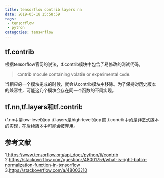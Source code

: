 ```yaml
---
title: tensorflow contrib layers nn
date: 2019-05-18 15:58:59
tags:
 - tensorflow
 - python
categories: tensorflow
---
```


## tf.contrib
根据tensorflow官网的说法，tf.contrib模块中包含了易修改的测试代码，
> contrib module containing volatile or experimental code.

当相应的一个模块完成的时候，就会从contrib模块中移除。为了保持对历史版本的兼容性，可能这几个模块会存在同一个函数的不同实现。

## tf.nn,tf.layers和tf.contrib
tf.nn中是low-level的op
tf.layers是high-level的op
而tf.contrib中的是非正式版本的实现，在后续版本中可能会被弃用。

## 参考文献
1.https://www.tensorflow.org/api_docs/python/tf/contrib
2.https://stackoverflow.com/questions/48001759/what-is-right-batch-normalization-function-in-tensorflow
3.https://stackoverflow.com/a/48003210
